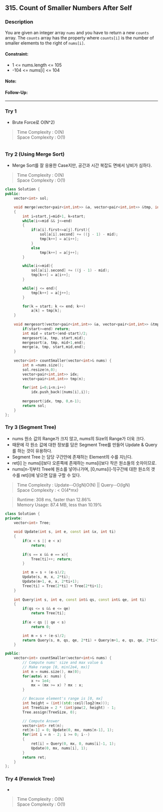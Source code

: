 ## 315. Count of Smaller Numbers After Self

### Description
You are given an integer array `nums` and you have to return a new `counts` array. The `counts` array has the property where `counts[i]` is the number of smaller elements to the right of `nums[i]`.


#### Constraint:
- 1 <= nums.length <= 105
- -104 <= nums[i] <= 104
#### Note:
#### Follow-Up:

---------------------------------------
### Try 1
- Brute Force로 O(N^2)
> Time Complexity : O(N)\
  Space Complexity : O(1)
```cpp

```

### Try 2 (Using Merge Sort)
- Merge Sort를 잘 응용한 Case지만, 공간과 시간 복잡도 면에서 낭비가 심하다.
> Time Complexity : O(N)\
  Space Complexity : O(1)
```cpp
class Solution {
public:
    vector<int> sol;

    void merge(vector<pair<int,int>> &a, vector<pair<int,int>> &tmp, int start,int mid,int end)
    {
        int i=start,j=mid+1, k=start;
        while(i<=mid && j<=end)
        {
            if(a[i].first<=a[j].first){
                sol[a[i].second] += ((j - 1) - mid);
                tmp[k++] = a[i++];
            }
            else
                tmp[k++] = a[j++];
        }

        while(i<=mid){
            sol[a[i].second] += ((j - 1) - mid);
            tmp[k++] = a[i++];
        }

        while(j <= end){
            tmp[k++] = a[j++];
        }

        for(k = start; k <= end; k++)
            a[k] = tmp[k];
    }
    
    void mergesort(vector<pair<int,int>> &a, vector<pair<int,int>> &tmp, int start,int end){
        if(start>=end) return;
        int mid = start+(end-start)/2;
        mergesort(a, tmp, start,mid);
        mergesort(a, tmp, mid+1,end);
        merge(a, tmp, start,mid,end);
    }
    
    vector<int> countSmaller(vector<int>& nums) {
        int n =nums.size();
        sol.resize(n,0);
        vector<pair<int,int>> idx;
        vector<pair<int,int>> tmp(n);

        for(int i=0;i<n;i++)
            idx.push_back({nums[i],i});
        
        mergesort(idx, tmp, 0,n-1);
        return sol;
    }
};
```


### Try 3 (Segment Tree)
- nums 원소 값의 Range가 크지 않고, nums의 Size의 Range가 더욱 크다.
- 때문에 각 원소 값에 대한 정보를 담은 Segment Tree를 만들어 Update & Query를 하는 것이 유용하다.
- Segment Tree 는 담당 구간안에 존재하는 Element의 수를 지닌다.
- ret[i] 는 nums[i]보다 오른쪽에 존재하는 nums[i]보다 작은 원소들의 숫자이므로.
- nums[n-1]부터 Tree에 원소를 넣어나가며, [0,nums[i]-1]구간에 대한 원소의 갯수를 ret[i]에 넣으면 답을 구할 수 있다.
> Time Complexity : Update--O(lgN)O(N)  ||  Query--O(lgN) \
  Space Complexity : < O(4*mx)

> Runtime: 308 ms, faster than 12.86% \
Memory Usage: 87.4 MB, less than 10.19%
```cpp
class Solution {
private:
    vector<int> Tree;
    
    void Update(int s, int e, const int &x, int ti)
    {
        if(x < s || e < x)
            return;
        
        if(s == x && e == x){
            Tree[ti]++; return;
        }

        int m = s + (e-s)/2;
        Update(s, m, x, 2*ti);
        Update(m+1, e, x, 2*ti+1);
        Tree[ti] = Tree[2*ti] + Tree[2*ti+1];
    }
    
    int Query(int s, int e, const int& qs, const int& qe, int ti)
    {
        if(qs <= s && e <= qe)
            return Tree[ti];
        
        if(e < qs || qe < s)
            return 0;

        int m = s + (e-s)/2;
        return Query(s, m, qs, qe, 2*ti) + Query(m+1, e, qs, qe, 2*ti+1);
    }

public:
    vector<int> countSmaller(vector<int>& nums) {
        // Compute nums' size and max value & 
        // Make range [0, min(2e4, mx)] 
        int n = nums.size(), mx(0);
        for(auto& x: nums) {
            x += 1e4;
            mx = (mx >= x) ? mx : x;
        }

        // Because element's range is [0, mx]
        int height = (int)(std::ceil(log2(mx)));
        int TreeSize = 2 * (int)pow(2, height) - 1; 
        Tree.assign(TreeSize, 0);

        // Compute Answer
        vector<int> ret(n);
        ret[n-1] = 0; Update(0, mx, nums[n-1], 1);
        for(int i = n - 2; i >= 0; i--)
        {
            ret[i] = Query(0, mx, 0, nums[i]-1, 1);
            Update(0, mx, nums[i], 1);
        }
        return ret;
    }
};
```


### Try 4 (Fenwick Tree)
- 
> Time Complexity : O(N)\
  Space Complexity : O(1)
```cpp

```